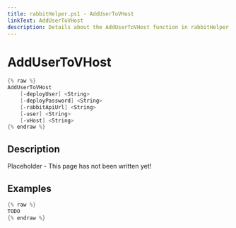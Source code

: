 ```yaml
---
title: rabbitHelper.ps1 - AddUserToVHost
linkText: AddUserToVHost
description: Details about the AddUserToVHost function in rabbitHelper.ps1 helper script
---
```


# AddUserToVHost

```PowerShell
{% raw %}
AddUserToVHost
    [-deployUser] <String>
    [-deployPassword] <String>
    [-rabbitApiUrl] <String>
    [-user] <String>
    [-vHost] <String>
{% endraw %}
```

## Description

Placeholder - This page has not been written yet!

## Examples

```PowerShell
{% raw %}
TODO
{% endraw %}
```
